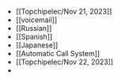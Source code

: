 - [[Topchipelec/Nov 21, 2023]]
- [[voicemail]]
- [[Russian]]
- [[Spanish]]
- [[Japanese]]
- [[Automatic Call System]]
- [[Topchipelec/Nov 22, 2023]]
-